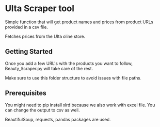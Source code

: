 # Ulta Scraper tool

Simple function that will get product names and prices from product URLs provided in a csv file.

Fetches prices from the Ulta oline store.


## Getting Started

Once you add a few URL's with the products you want to follow, Beauty_Scraper.py will take care of the rest.

Make sure to use this folder structure to avoid issues with file paths.



## Prerequisites

You might need to pip install xlrd because we also work with excel file. You can change the output to csv as well.

BeautifulSoup, requests, pandas packages are used.

